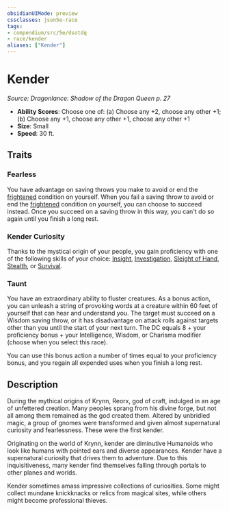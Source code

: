 ```yaml
---
obsidianUIMode: preview
cssclasses: json5e-race
tags:
- compendium/src/5e/dsotdq
- race/kender
aliases: ["Kender"]
---
```

# Kender
*Source: Dragonlance: Shadow of the Dragon Queen p. 27*  

- **Ability Scores**: Choose one of: (a) Choose any +2, choose any other +1; (b) Choose any +1, choose any other +1, choose any other +1
- **Size**: Small
- **Speed**: 30 ft.

## Traits

### Fearless

You have advantage on saving throws you make to avoid or end the [frightened](2-Mechanics/CLI/rules/conditions.md#Frightened) condition on yourself. When you fail a saving throw to avoid or end the [frightened](2-Mechanics/CLI/rules/conditions.md#Frightened) condition on yourself, you can choose to succeed instead. Once you succeed on a saving throw in this way, you can't do so again until you finish a long rest.

### Kender Curiosity

Thanks to the mystical origin of your people, you gain proficiency with one of the following skills of your choice: [Insight](2-Mechanics/CLI/rules/skills.md#Insight), [Investigation](2-Mechanics/CLI/rules/skills.md#Investigation), [Sleight of Hand](2-Mechanics/CLI/rules/skills.md#Sleight%20of%20Hand), [Stealth](2-Mechanics/CLI/rules/skills.md#Stealth), or [Survival](2-Mechanics/CLI/rules/skills.md#Survival).

### Taunt

You have an extraordinary ability to fluster creatures. As a bonus action, you can unleash a string of provoking words at a creature within 60 feet of yourself that can hear and understand you. The target must succeed on a Wisdom saving throw, or it has disadvantage on attack rolls against targets other than you until the start of your next turn. The DC equals 8 + your proficiency bonus + your Intelligence, Wisdom, or Charisma modifier (choose when you select this race).

You can use this bonus action a number of times equal to your proficiency bonus, and you regain all expended uses when you finish a long rest.

## Description

During the mythical origins of Krynn, Reorx, god of craft, indulged in an age of unfettered creation. Many peoples sprang from his divine forge, but not all among them remained as the god created them. Altered by unbridled magic, a group of gnomes were transformed and given almost supernatural curiosity and fearlessness. These were the first kender.

Originating on the world of Krynn, kender are diminutive Humanoids who look like humans with pointed ears and diverse appearances. Kender have a supernatural curiosity that drives them to adventure. Due to this inquisitiveness, many kender find themselves falling through portals to other planes and worlds.

Kender sometimes amass impressive collections of curiosities. Some might collect mundane knickknacks or relics from magical sites, while others might become professional thieves.